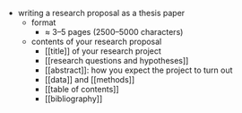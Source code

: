 - writing a research proposal as a thesis paper
	- format
		- $\approx$ 3–5 pages (2500–5000 characters)
	- contents of your research proposal
		- [[title]] of your research project
		- [[research questions and hypotheses]]
		- [[abstract]]: how you expect the project to turn out
		- [[data]] and [[methods]]
		- [[table of contents]]
		- [[bibliography]]